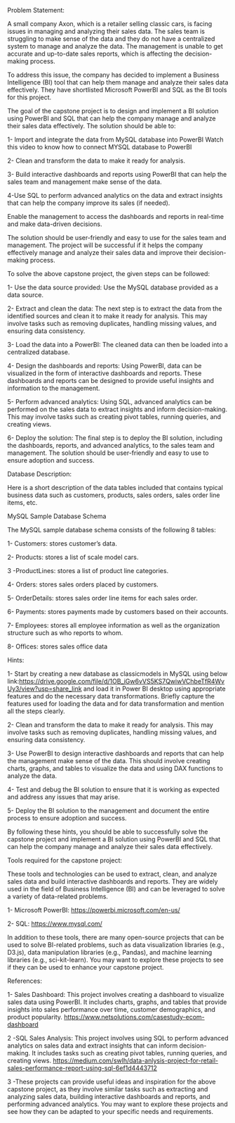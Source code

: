 Problem Statement:

A small company Axon, which is a retailer selling classic cars, is facing issues in managing and analyzing their sales data. The sales team is struggling to make sense of the data and they do not have a centralized system to manage and analyze the data. The management is unable to get accurate and up-to-date sales reports, which is affecting the decision-making process.

To address this issue, the company has decided to implement a Business Intelligence (BI) tool that can help them manage and analyze their sales data effectively. They have shortlisted Microsoft PowerBI and SQL as the BI tools for this project.

The goal of the capstone project is to design and implement a BI solution using PowerBI and SQL that can help the company manage and analyze their sales data effectively. The solution should be able to:

 1- Import and integrate the data from MySQL database into PowerBI
Watch this video to know how to connect MYSQL database to PowerBI

 2- Clean and transform the data to make it ready for analysis.

 3- Build interactive dashboards and reports using PowerBI that can help the sales team and management make sense of the data.

 4-Use SQL to perform advanced analytics on the data and extract insights that can help the company improve its sales (if needed).

Enable the management to access the dashboards and reports in real-time and make data-driven decisions.

The solution should be user-friendly and easy to use for the sales team and management. The project will be successful if it helps the company effectively manage and analyze their sales data and improve their decision-making process.



To solve the above capstone project, the given steps can be followed:

 1- Use the data source provided: Use the MySQL database provided as a data source.

 2- Extract and clean the data: The next step is to extract the data from the identified sources and clean it to make it ready for analysis. This may involve tasks such as removing duplicates, handling missing values, and ensuring data consistency.

 3- Load the data into a PowerBI: The cleaned data can then be loaded into a centralized database.

 4- Design the dashboards and reports: Using PowerBI, data can be visualized in the form of interactive dashboards and reports. These dashboards and reports can be designed to provide useful insights and information to the management.

 5- Perform advanced analytics: Using SQL, advanced analytics can be performed on the sales data to extract insights and inform decision-making. This may involve tasks such as creating pivot tables, running queries, and creating views.

 6- Deploy the solution: The final step is to deploy the BI solution, including the dashboards, reports, and advanced analytics, to the sales team and management. The solution should be user-friendly and easy to use to ensure adoption and success.



Database Description:

Here is a short description of the data tables included that contains typical business data such as customers, products, sales orders, sales order line items, etc.



MySQL Sample Database Schema

The MySQL sample database schema consists of the following 8 tables:

 1- Customers: stores customer’s data.

 2- Products: stores a list of scale model cars.

 3 -ProductLines: stores a list of product line categories.

 4- Orders: stores sales orders placed by customers.

 5- OrderDetails: stores sales order line items for each sales order.

 6- Payments: stores payments made by customers based on their accounts.

 7- Employees: stores all employee information as well as the organization structure such as who reports to whom.

 8- Offices: stores sales office data



Hints:

 1- Start by creating a new database as classicmodels in MySQL using below link:https://drive.google.com/file/d/1OB_iGw6vVS5KS7QwiwVChbeTfR4WvUy3/view?usp=share_link and load it in Power BI desktop using appropriate features and do the necessary data transformations. Briefly capture the features used for loading the data and for data transformation and mention all the steps clearly.

 2- Clean and transform the data to make it ready for analysis. This may involve tasks such as removing duplicates, handling missing values, and ensuring data consistency.

 3- Use PowerBI to design interactive dashboards and reports that can help the management make sense of the data. This should involve creating charts, graphs, and tables to visualize the data and using DAX functions to analyze the data.

 4- Test and debug the BI solution to ensure that it is working as expected and address any issues that may arise.

 5- Deploy the BI solution to the management and document the entire process to ensure adoption and success.

By following these hints, you should be able to successfully solve the capstone project and implement a BI solution using PowerBI and SQL that can help the company manage and analyze their sales data effectively.

Tools required for the capstone project:

These tools and technologies can be used to extract, clean, and analyze sales data and build interactive dashboards and reports. They are widely used in the field of Business Intelligence (BI) and can be leveraged to solve a variety of data-related problems.

 1- Microsoft PowerBI: https://powerbi.microsoft.com/en-us/

 2- SQL: https://www.mysql.com/

In addition to these tools, there are many open-source projects that can be used to solve BI-related problems, such as data visualization libraries (e.g., D3.js), data manipulation libraries (e.g., Pandas), and machine learning libraries (e.g., sci-kit-learn). You may want to explore these projects to see if they can be used to enhance your capstone project.



References:

 1- Sales Dashboard: This project involves creating a dashboard to visualize sales data using PowerBI. It includes charts, graphs, and tables that provide insights into sales performance over time, customer demographics, and product popularity. https://www.netsolutions.com/casestudy-ecom-dashboard

 2 -SQL Sales Analysis: This project involves using SQL to perform advanced analytics on sales data and extract insights that can inform decision-making. It includes tasks such as creating pivot tables, running queries, and creating views. https://medium.com/swlh/data-anlysis-project-for-retail-sales-performance-report-using-sql-6ef1d4443712

 3 -These projects can provide useful ideas and inspiration for the above capstone project, as they involve similar tasks such as extracting and analyzing sales data, building interactive dashboards and reports, and performing advanced analytics. You may want to explore these projects and see how they can be adapted to your specific needs and requirements.
